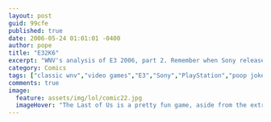 ```yaml
---
layout: post
guid: 99cfe
published: true
date: 2006-05-24 01:01:01 -0400
author: pope
title: "E32K6"
excerpt: "WNV's analysis of E3 2006, part 2. Remember when Sony released a giant, overpowered, weird looking, new console? Yeah me neither."
category: Comics
tags: ["classic wnv","video games","E3","Sony","PlayStation","poop jokes"]
comments: true 
image:
  feature: assets/img/lol/comic22.jpg
  imageHover: "The Last of Us is a pretty fun game, aside from the extremely mushy, chunky, smelly controller. Although the corn makes for a very interesting weapon switching scheme."
---
```



